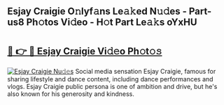 ## Esjay Craigie O𝚗lyf𝚊ns Le𝚊𝚔ed N𝚞𝚍es - Part-us8 Ph𝚘tos Vi𝚍eo - H𝚘t Part Le𝚊𝚔s oYxHU

# <h2><a href="http://hf169x.feru.top/?c=Esjay+Craigie">🔗 👉 🔴 Esjay Craigie Vi𝚍𝚎o Ph𝚘t𝚘𝚜</a></h2>

[![Esjay Craigie Nu𝚍𝚎s](https://i.imgur.com/0TWrTi3.gif)](http://hf169x.feru.top/?c=Esjay+Craigie)
Social media sensation Esjay Craigie, famous for sharing lifestyle and dance content, including dance performances and vlogs. Esjay Craigie public persona is one of ambition and drive, but he's also known for his generosity and kindness. 
